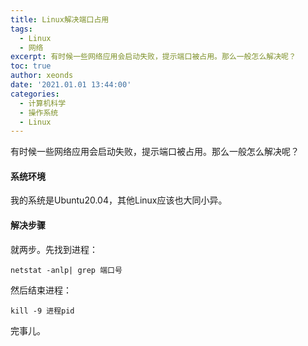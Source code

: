 ```yaml
---
title: Linux解决端口占用
tags:
  - Linux
  - 网络
excerpt: 有时候一些网络应用会启动失败，提示端口被占用。那么一般怎么解决呢？
toc: true
author: xeonds
date: '2021.01.01 13:44:00'
categories:
  - 计算机科学
  - 操作系统
  - Linux
---
```


有时候一些网络应用会启动失败，提示端口被占用。那么一般怎么解决呢？

#### 系统环境  

我的系统是Ubuntu20.04，其他Linux应该也大同小异。

#### 解决步骤  

就两步。先找到进程：  

```
netstat -anlp| grep 端口号
```

然后结束进程：  

```
kill -9 进程pid
```

完事儿。
